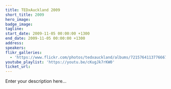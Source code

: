 ```yaml
---
title: TEDxAuckland 2009
short_title: 2009
hero_image:
badge_image:
tagline:
start_date: 2009-11-05 00:00:00 +1300
end_date: 2009-11-05 00:00:00 +1300
address:
speakers:
flikr_galleries:
  - 'https://www.flickr.com/photos/tedxauckland/albums/72157641137766674'
youtube_playlist: 'https://youtu.be/cKugJk7rKW0'
ticket_url:
---
```


Enter your description here…